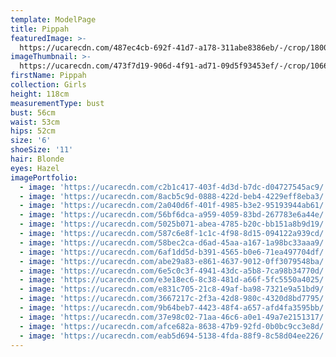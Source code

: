 ```yaml
---
template: ModelPage
title: Pippah
featuredImage: >-
  https://ucarecdn.com/487ec4cb-692f-41d7-a178-311abe8386eb/-/crop/1800x1127/0,0/-/preview/
imageThumbnail: >-
  https://ucarecdn.com/473f7d19-906d-4f91-ad71-09d5f93453ef/-/crop/1066x1383/128,0/-/preview/
firstName: Pippah
collection: Girls
height: 118cm
measurementType: bust
bust: 56cm
waist: 53cm
hips: 52cm
size: '6'
shoeSize: '11'
hair: Blonde
eyes: Hazel
imagePortfolio:
  - image: 'https://ucarecdn.com/c2b1c417-403f-4d3d-b7dc-d04727545ac9/'
  - image: 'https://ucarecdn.com/8acb5c9d-0888-422d-beb4-4229eff8eba3/'
  - image: 'https://ucarecdn.com/2a040d6f-401f-4985-b3e2-95193944ab61/'
  - image: 'https://ucarecdn.com/56bf6dca-a959-4059-83bd-267783e6a44e/'
  - image: 'https://ucarecdn.com/5025b071-abea-4785-b20c-bb151a8b9d19/'
  - image: 'https://ucarecdn.com/587c6e8f-1c1c-4f98-8d15-094122a939cd/'
  - image: 'https://ucarecdn.com/58bec2ca-d6ad-45aa-a167-1a98bc33aaa9/'
  - image: 'https://ucarecdn.com/6af1dd5d-b391-4565-b0e6-71ea497704df/'
  - image: 'https://ucarecdn.com/abe29a83-e861-4637-9012-0ff3079548ba/'
  - image: 'https://ucarecdn.com/6e5c0c3f-4941-43dc-a5b8-7ca98b34770d/'
  - image: 'https://ucarecdn.com/e3e18ec6-8c38-481d-a66f-5fc5550a4025/'
  - image: 'https://ucarecdn.com/e831c705-21c8-49af-ba98-7321e9a51bd9/'
  - image: 'https://ucarecdn.com/3667217c-2f3a-42d8-980c-4320d8bd7795/'
  - image: 'https://ucarecdn.com/9b64beb7-4423-48f4-a657-afd4fa3595bb/'
  - image: 'https://ucarecdn.com/37e98c02-71aa-46c6-a0e1-49a7e2151317/'
  - image: 'https://ucarecdn.com/afce682a-8638-47b9-92fd-0b0bc9cc3e8d/'
  - image: 'https://ucarecdn.com/eab5d694-5138-4fda-88f9-8c58d04ee226/'
---
```


